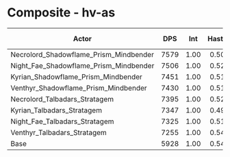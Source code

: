 # Composite - hv-as
| Actor | DPS | Int | Haste | Crit | Mastery | Vers | DPS Weight |
|---|:---:|:---:|:---:|:---:|:---:|:---:|:---:|
|Necrolord_Shadowflame_Prism_Mindbender|7579|1.00|0.50|0.51|0.52|0.45|0.25|
|Night_Fae_Shadowflame_Prism_Mindbender|7506|1.00|0.52|0.52|0.53|0.45|0.25|
|Kyrian_Shadowflame_Prism_Mindbender|7451|1.00|0.51|0.51|0.48|0.45|0.25|
|Venthyr_Shadowflame_Prism_Mindbender|7430|1.00|0.51|0.51|0.52|0.46|0.25|
|Necrolord_Talbadars_Stratagem|7395|1.00|0.52|0.51|0.52|0.45|0.25|
|Kyrian_Talbadars_Stratagem|7347|1.00|0.49|0.51|0.48|0.45|0.25|
|Night_Fae_Talbadars_Stratagem|7325|1.00|0.51|0.52|0.53|0.45|0.25|
|Venthyr_Talbadars_Stratagem|7255|1.00|0.54|0.51|0.52|0.45|0.26|
|Base|5928|1.00|0.54|0.51|0.52|0.46|0.32|
